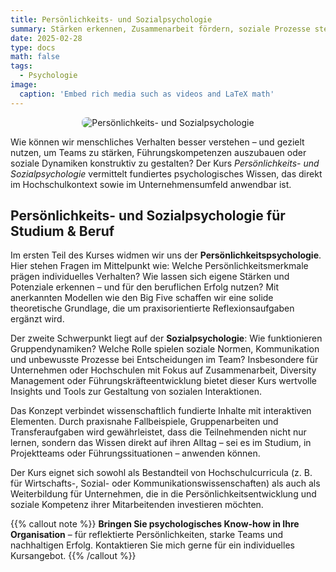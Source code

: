 ```yaml
---
title: Persönlichkeits- und Sozialpsychologie
summary: Stärken erkennen, Zusammenarbeit fördern, soziale Prozesse steuern – fundiertes Wissen für nachhaltigen Erfolg.
date: 2025-02-28
type: docs
math: false
tags:
  - Psychologie
image:
  caption: 'Embed rich media such as videos and LaTeX math'
---
```

<p style="text-align: center;">
  <img src="/media/teaching-psp.jpg" alt="Persönlichkeits- und Sozialpsychologie" style="max-width: 100%; height: auto; border-radius: 8px;">
</p>

Wie können wir menschliches Verhalten besser verstehen – und gezielt nutzen, um Teams zu stärken, Führungskompetenzen auszubauen oder soziale Dynamiken konstruktiv zu gestalten? Der Kurs _Persönlichkeits- und Sozialpsychologie_ vermittelt fundiertes psychologisches Wissen, das direkt im Hochschulkontext sowie im Unternehmensumfeld anwendbar ist.


## Persönlichkeits- und Sozialpsychologie für Studium & Beruf

Im ersten Teil des Kurses widmen wir uns der **Persönlichkeitspsychologie**. Hier stehen Fragen im Mittelpunkt wie: Welche Persönlichkeitsmerkmale prägen individuelles Verhalten? Wie lassen sich eigene Stärken und Potenziale erkennen – und für den beruflichen Erfolg nutzen? Mit anerkannten Modellen wie den Big Five schaffen wir eine solide theoretische Grundlage, die um praxisorientierte Reflexionsaufgaben ergänzt wird.

Der zweite Schwerpunkt liegt auf der **Sozialpsychologie**: Wie funktionieren Gruppendynamiken? Welche Rolle spielen soziale Normen, Kommunikation und unbewusste Prozesse bei Entscheidungen im Team? Insbesondere für Unternehmen oder Hochschulen mit Fokus auf Zusammenarbeit, Diversity Management oder Führungskräfteentwicklung bietet dieser Kurs wertvolle Insights und Tools zur Gestaltung von sozialen Interaktionen.

Das Konzept verbindet wissenschaftlich fundierte Inhalte mit interaktiven Elementen. Durch praxisnahe Fallbeispiele, Gruppenarbeiten und Transferaufgaben wird gewährleistet, dass die Teilnehmenden nicht nur lernen, sondern das Wissen direkt auf ihren Alltag – sei es im Studium, in Projektteams oder Führungssituationen – anwenden können.

Der Kurs eignet sich sowohl als Bestandteil von Hochschulcurricula (z. B. für Wirtschafts-, Sozial- oder Kommunikationswissenschaften) als auch als Weiterbildung für Unternehmen, die in die Persönlichkeitsentwicklung und soziale Kompetenz ihrer Mitarbeitenden investieren möchten.


{{% callout note %}}
**Bringen Sie psychologisches Know-how in Ihre Organisation** – für reflektierte Persönlichkeiten, starke Teams und nachhaltigen Erfolg. 
Kontaktieren Sie mich gerne für ein individuelles Kursangebot.
{{% /callout %}}